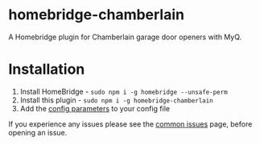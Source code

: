 # homebridge-chamberlain
A Homebridge plugin for Chamberlain garage door openers with MyQ.

# Installation
1) Install HomeBridge  - ```sudo npm i -g homebridge --unsafe-perm```
2) Install this plugin - ```sudo npm i -g homebridge-chamberlain```
3) Add the [config parameters](https://github.com/caseywebdev/homebridge-chamberlain/blob/master/config-example.MD) to your config file


If you experience any issues please see the [common issues](https://github.com/caseywebdev/homebridge-chamberlain/wiki/Common-Issues) page, before opening an issue.
